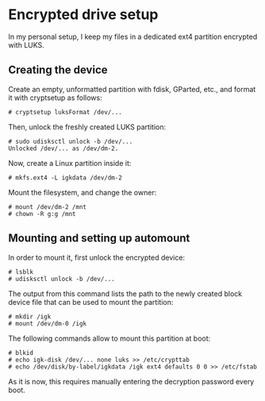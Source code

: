 # Encrypted drive setup

In my personal setup, I keep my files in a dedicated ext4 partition
encrypted with LUKS.

## Creating the device

Create an empty, unformatted partition with fdisk, GParted, etc., and
format it with cryptsetup as follows:

    # cryptsetup luksFormat /dev/...

Then, unlock the freshly created LUKS partition:

    # sudo udisksctl unlock -b /dev/...
    Unlocked /dev/... as /dev/dm-2.

Now, create a Linux partition inside it:

    # mkfs.ext4 -L igkdata /dev/dm-2

Mount the filesystem, and change the owner:

    # mount /dev/dm-2 /mnt
    # chown -R g:g /mnt

## Mounting and setting up automount

In order to mount it, first unlock the encrypted
device:

    # lsblk
    # udisksctl unlock -b /dev/...

The output from this command lists the path to the newly created
block device file that can be used to mount the partition:

    # mkdir /igk
    # mount /dev/dm-0 /igk

The following commands allow to mount this partition at boot:

    # blkid
    # echo igk-disk /dev/... none luks >> /etc/crypttab
    # echo /dev/disk/by-label/igkdata /igk ext4 defaults 0 0 >> /etc/fstab

As it is now, this requires manually entering the decryption password
every boot.

